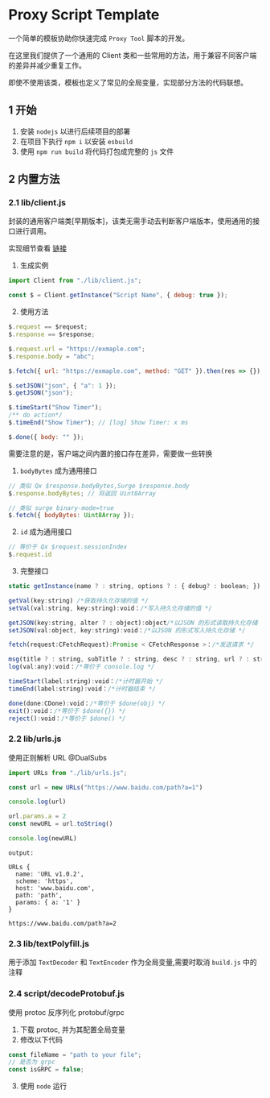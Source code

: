 # Proxy Script Template

一个简单的模板协助你快速完成 `Proxy Tool` 脚本的开发。

在这里我们提供了一个通用的 Client 类和一些常用的方法，用于兼容不同客户端的差异并减少重复工作。

即使不使用该类，模板也定义了常见的全局变量，实现部分方法的代码联想。

## 1 开始

1. 安装 `nodejs` 以进行后续项目的部署
2. 在项目下执行 `npm i` 以安装 `esbuild`
3. 使用 `npm run build` 将代码打包成完整的 `js` 文件

## 2 内置方法

### 2.1 lib/client.js

封装的通用客户端类[早期版本]，该类无需手动去判断客户端版本，使用通用的接口进行调用。

实现细节查看 [链接](https://github.com/Maasea/sgmodule/blob/322ed3ca8528cd2c71f435abf9bbd4c8f042e0ee/Script/Youtube/lib/client.ts)
1. 生成实例

```js
import Client from "./lib/client.js";

const $ = Client.getInstance("Script Name", { debug: true });
```

2. 使用方法

```js
$.request == $request;
$.response == $response;

$.request.url = "https://exmaple.com";
$.response.body = "abc";

$.fetch({ url: "https://exmaple.com", method: "GET" }).then(res => {});

$.setJSON("json", { "a": 1 });
$.getJSON("json");

$.timeStart("Show Timer");
/** do action*/
$.timeEnd("Show Timer"); // [log] Show Timer: x ms

$.done({ body: "" });

```

需要注意的是，客户端之间内置的接口存在差异，需要做一些转换

1. `bodyBytes` 成为通用接口

```js
// 类似 Qx $response.bodyBytes,Surge $response.body
$.response.bodyBytes; // 将返回 Uint8Array

// 类似 surge binary-mode=true
$.fetch({ bodyBytes: Uint8Array });
```

2. `id` 成为通用接口

```js
// 等价于 Qx $request.sessionIndex
$.request.id  
```

3. 完整接口

```js
static getInstance(name ? : string, options ? : { debug? : boolean; }):Client：/*静态方法，返回客户端的实例。*/

getVal(key:string) /*获取持久化存储的值 */
setVal(val:string, key:string):void：/*写入持久化存储的值 */

getJSON(key:string, alter ? : object):object/*以JSON 的形式读取持久化存储 */
setJSON(val:object, key:string):void：/*以JSON 的形式写入持久化存储 */

fetch(request:CFetchRequest):Promise < CFetchResponse >：/*发送请求 */

msg(title ? : string, subTitle ? : string, desc ? : string, url ? : string):void：/*显示通知 */
log(val:any):void：/*等价于 console.log */

timeStart(label:string):void：/*计时器开始 */
timeEnd(label:string):void：/*计时器结束 */

done(done:CDone):void：/*等价于 $done(obj) */
exit():void：/*等价于 $done({}) */
reject():void：/*等价于 $done() */
```

### 2.2 lib/urls.js

使用正则解析 URL @DualSubs

```js
import URLs from "./lib/urls.js";

const url = new URLs("https://www.baidu.com/path?a=1")

console.log(url)

url.params.a = 2
const newURL = url.toString()

console.log(newURL)
```

```
output:

URLs {
  name: 'URL v1.0.2',
  scheme: 'https',
  host: 'www.baidu.com',
  path: 'path',
  params: { a: '1' }
}

https://www.baidu.com/path?a=2
```

### 2.3 lib/textPolyfill.js

用于添加 `TextDecoder` 和 `TextEncoder` 作为全局变量,需要时取消 `build.js` 中的注释

### 2.4 script/decodeProtobuf.js

使用 protoc 反序列化 protobuf/grpc

1. 下载 protoc, 并为其配置全局变量
2. 修改以下代码

```js
const fileName = "path to your file";
// 是否为 grpc
const isGRPC = false;
```

3. 使用 `node` 运行

